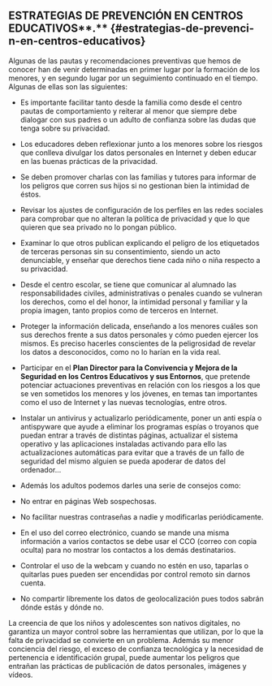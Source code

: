 ## **ESTRATEGIAS DE PREVENCIÓN EN CENTROS EDUCATIVOS****.** {#estrategias-de-prevenci-n-en-centros-educativos}

Algunas de las pautas y recomendaciones preventivas que hemos de conocer han de venir determinadas en primer lugar por la formación de los menores, y en segundo lugar por un seguimiento continuado en el tiempo. Algunas de ellas son las siguientes:

*   Es importante facilitar tanto desde la familia como desde el centro pautas de comportamiento y reiterar al menor que siempre debe dialogar con sus padres o un adulto de confianza sobre las dudas que tenga sobre su privacidad.

*   Los educadores deben reflexionar junto a los menores sobre los riesgos que conlleva divulgar los datos personales en Internet y deben educar en las buenas prácticas de la privacidad.

*   Se deben promover charlas con las familias y tutores para informar de los peligros que corren sus hijos si no gestionan bien la intimidad de éstos.

*   Revisar los ajustes de configuración de los perfiles en las redes sociales para comprobar que no alteran la política de privacidad y que lo que quieren que sea privado no lo pongan público.

*   Examinar lo que otros publican explicando el peligro de los etiquetados de terceras personas sin su consentimiento, siendo un acto denunciable, y enseñar que derechos tiene cada niño o niña respecto a su privacidad.

*   Desde el centro escolar, se tiene que comunicar al alumnado las responsabilidades civiles, administrativas o penales cuando se vulneran los derechos, como el del honor, la intimidad personal y familiar y la propia imagen, tanto propios como de terceros en Internet.

*   Proteger la información delicada, enseñando a los menores cuáles son sus derechos frente a sus datos personales y cómo pueden ejercer los mismos. Es preciso hacerles conscientes de la peligrosidad de revelar los datos a desconocidos, como no lo harían en la vida real.

*   Participar en el **Plan Director para la Convivencia y Mejora de la Seguridad en los Centros Educativos y sus Entornos**, que pretende potenciar actuaciones preventivas en relación con los riesgos a los que se ven sometidos los menores y los jóvenes, en temas tan importantes como el uso de Internet y las nuevas tecnologías, entre otros.

*   Instalar un antivirus y actualizarlo periódicamente, poner un anti espía o antispyware que ayude a eliminar los programas espías o troyanos que puedan entrar a través de distintas páginas, actualizar el sistema operativo y las aplicaciones instaladas activando para ello las actualizaciones automáticas para evitar que a través de un fallo de seguridad del mismo alguien se pueda apoderar de datos del ordenador...

*   Además los adultos podemos darles una serie de consejos como:

*   No entrar en páginas Web sospechosas.

*   No facilitar nuestras contraseñas a nadie y modificarlas periódicamente.

*   En el uso del correo electrónico, cuando se mande una misma información a varios contactos se debe usar el CCO (correo con copia oculta) para no mostrar los contactos a los demás destinatarios.

*   Controlar el uso de la webcam y cuando no estén en uso, taparlas o quitarlas pues pueden ser encendidas por control remoto sin darnos cuenta.

*   No compartir libremente los datos de geolocalización pues todos sabrán dónde estás y dónde no.

La creencia de que los niños y adolescentes son nativos digitales, no garantiza un mayor control sobre las herramientas que utilizan, por lo que la falta de privacidad se convierte en un problema. Además su menor conciencia del riesgo, el exceso de confianza tecnológica y la necesidad de pertenencia e identificación grupal, puede aumentar los peligros que entrañan las prácticas de publicación de datos personales, imágenes y vídeos.